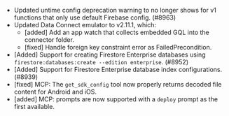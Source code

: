 - Updated untime config deprecation warning to no longer shows for v1 functions that only use default Firebase config. (#8963)
- Updated Data Connect emulator to v2.11.1, which:
  - [added] Add an app watch that collects embedded GQL into the connector folder.
  - [fixed] Handle foreign key constraint error as FailedPrecondition.
- [Added] Support for creating Firestore Enterprise databases using `firestore:databases:create --edition enterprise`. (#8952)
- [Added] Support for Firestore Enterprise database index configurations. (#8939)
- [fixed] MCP: The `get_sdk_config` tool now properly returns decoded file content for Android and iOS.
- [added] MCP: prompts are now supported with a `deploy` prompt as the first available.
